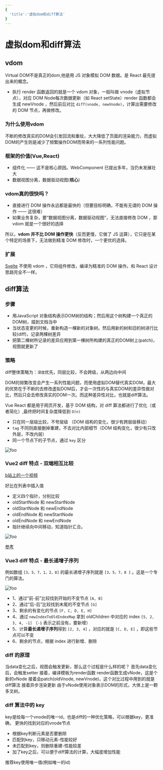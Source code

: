 ```yaml
---
{
  'title':'虚拟dom和diff算法'
}
---
```


# 虚拟dom和diff算法

## vdom

Virtual DOM不是真正的dom,他是用 JS 对象模拟 DOM 数据。是 React 最先提出来的概念。

- 执行 render 函数返回的就是一个 vdom 对象，一般叫做 vnode（虚拟节点），对应 DOM Node每次数据更新（如 React setState）render 函数都会生成 newVnode ，然后前后对比 `diff(vnode, newVnode)`，计算出需要修改的 DOM 节点，再做修改。

### 为什么使用vdom

不断的修改真实的DOM会引发回流和重绘，大大降低了页面的渲染能力，而虚拟DOM的产生则是减少了频繁操作DOM而带来的一系列性能问题。

### 框架的价值(Vue,React)

- 组件化 —— 这不是核心原因。WebComponent 已提出多年，当仍未发展壮大
- 数据视图分离，数据驱动视图(**核心**)

### vdom真的很快吗？

- 直接进行 DOM 操作永远都是最快的（但要目标明确，不能有无谓的 DOM 操作 —— 这很难）
- 如果业务复杂，要“数据视图分离，数据驱动视图”，无法直接修改 DOM ，那 vdom 就是一个很好的选择

所以，**vdom 并不比 DOM 操作更快**（反而更慢，它做了 JS 运算），它只是在某个特定的场景下，无法做到精准 DOM 修改时，一个更优的选择。

### 扩展

[Svelte](https://www.sveltejs.cn/) 不使用 vdom ，它将组件修改，编译为精准的 DOM 操作。和 React 设计思路完全不一样。

## diff算法

### 步骤

- 用JavaScript 对象结构表示DOM树的结构；然后用这个树构建一个真正的DOM树，插到文档当中
- 当状态变更的时候，重新构造一棵新的对象树。然后用新的树和旧的树进行比较(diff)，记录两棵树差异
- 把第二棵树所记录的差异应用到第一棵树所构建的真正的DOM树上(patch)，视图就更新了

### 策略

diff整体策略为：`深度`优先，同层比较，不会跨级，从两边向中间

DOM的频繁改变会产生一系列性能问题，而使用虚拟DOM替代真实DOM，最大的优势在于不断的去修改虚拟DOM后，才会一次性的与真实DOM的差异性做对比，然后只会去修改真实的DOM一次。而这种差异性对比，也就是diff算法。

Vue React 都是用于网页开发，基于 DOM 结构，对 diff 算法都进行了优化（或者简化）,最终把时间复杂度降低到 `O(n)`

- 只在同一层级比较，不夸层级 （DOM 结构的变化，很少有跨层级移动）
- `tag` 不同则直接删掉重建，不去对比内部细节（DOM 结构变化，很少有只改外层，不改内层）
- 同一个节点下的子节点，通过 `key` 区分

<img :src="$withBase('/Vue/tree-diff.png')" alt="foo">

### Vue2 diff 特点 - 双端相互比较

[b站上的一个视频](https://www.bilibili.com/video/BV1Ph41117hq?spm_id_from=333.337.search-card.all.click&vd_source=69d50714712d5f1a163b015dc8a48fcf)

好比在列表中插入值

- 定义四个指针，分别比较
- oldStartNode 和 newStartNode
- oldStartNode 和 newEndNode
- oldEndNode 和 newStartNode
- oldEndNode 和 newEndNode
- 指针继续向中间移动，知道指针汇合。

<img :src="$withBase('/Vue/vue2-diff.png')" alt="foo"></img>

[参考](https://blog.csdn.net/weixin_43638968/article/details/112686317)

### Vue3 diff 特点 - 最长递增子序列

例如数组 `[3，5，7，1，2，8]` 的最长递增子序列就是 `[3，5，7，8 ]` 。这是一个专门的算法。

<img :src="$withBase('/Vue/vue3-diff.png')" alt="foo">

- 1、通过“前-前”比较找到开始的不变节点 `[A, B]`
- 2、通过“后-后”比较找到末尾的不变节点 `[G]`
- 3、剩余的有变化的节点 `[F, C, D, E, H]`
- 4、通过 `newIndexToOldIndexMap` 拿到 oldChildren 中对应的 index `[5, 2, 3, 4, -1]` （`-1` 表示之前没有，要新增）
- 5、计算**最长递增子序列**得到 `[2, 3, 4]` ，对应的就是 `[C, D, E]` ，即这些节点可以不变
- 6、剩余的节点，根据 index 进行新增、删除

### diff 的原理

当data变化之后，视图会触发更新，那么这个过程是什么样的呢？
首先data变化后，会触发setter
接着，编译模板为render函数
render函数生成vNode，这是个新的vNode
接着会patch(oldVnode, newVnode)，这个对比过程中用到的就是diff算法
接着异步渲染更新
由于vNode使用对象表示DOM的形式，大体上是一颗多叉树。

### diff 算法中的 key

key是给每一个vnode的唯一id，也是diff的一种优化策略，可以根据key，更准确， 更快的找到对应的vnode节点

- 根据key判断元素是否要删除
- 匹配到key，只移动元素-性能较好
- 未匹配到key，则删除重建-性能较差
- 加了key之后，可以便于diff算法的计算，大幅度增加性能

推荐key使用唯一值(例如唯一的id)
